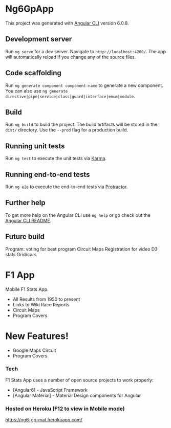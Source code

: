 # Ng6GpApp

This project was generated with [Angular CLI](https://github.com/angular/angular-cli) version 6.0.8.

## Development server

Run `ng serve` for a dev server. Navigate to `http://localhost:4200/`. The app will automatically reload if you change any of the source files.

## Code scaffolding

Run `ng generate component component-name` to generate a new component. You can also use `ng generate directive|pipe|service|class|guard|interface|enum|module`.

## Build

Run `ng build` to build the project. The build artifacts will be stored in the `dist/` directory. Use the `--prod` flag for a production build.

## Running unit tests

Run `ng test` to execute the unit tests via [Karma](https://karma-runner.github.io).

## Running end-to-end tests

Run `ng e2e` to execute the end-to-end tests via [Protractor](http://www.protractortest.org/).

## Further help

To get more help on the Angular CLI use `ng help` or go check out the [Angular CLI README](https://github.com/angular/angular-cli/blob/master/README.md).

## Future build

Program: voting for best program
Circuit Maps
Registration for video
D3 stats
Grid/cars

# F1 App
Mobile F1 Stats App.

  - All Results from 1950 to present
  - Links to Wiki Race Reports
  - Circuit Maps
  - Program Covers

# New Features!

  - Google Maps Circuit
  - Program Covers

### Tech

F1 Stats App uses a number of open source projects to work properly:

* [Angular6] - JavaScript Framework
* [Angular Material] - Material Design components for Angular

### Hosted on Heroku (F12 to view in Mobile mode)
https://ng6-gp-mat.herokuapp.com/
